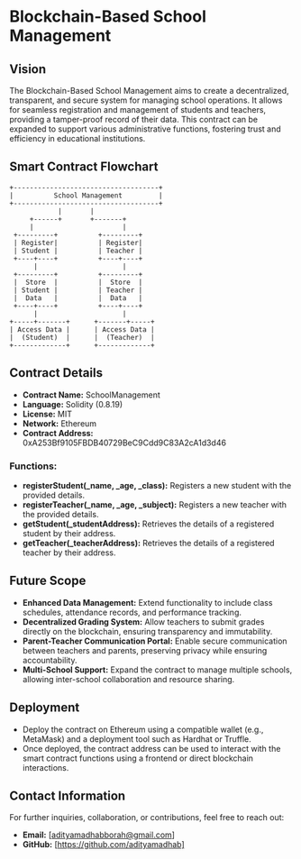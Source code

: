 # Blockchain-Based School Management

## Vision

The Blockchain-Based School Management aims to create a decentralized, transparent, and secure system for managing school operations. It allows for seamless registration and management of students and teachers, providing a tamper-proof record of their data. This contract can be expanded to support various administrative functions, fostering trust and efficiency in educational institutions.

## Smart Contract Flowchart

```plaintext
+------------------------------------+
|          School Management         |
+------------------------------------+
            |       |               
     +------+       +-------+       
     |                      |       
 +---------+          +---------+   
 | Register|          | Register|   
 | Student |          | Teacher |   
 +----+----+          +----+----+   
      |                     |       
 +---------+          +---------+   
 |  Store  |          |  Store  |   
 | Student |          | Teacher |   
 |  Data   |          |  Data   |   
 +----+----+          +----+----+   
      |                     |       
+-----+-------+      +-------+-----+
| Access Data |      | Access Data |
|  (Student)  |      |  (Teacher)  |
+-------------+      +-------------+
```

## Contract Details

- **Contract Name:** SchoolManagement
- **Language:** Solidity (0.8.19)
- **License:** MIT
- **Network:** Ethereum
- **Contract Address:** 0xA253Bf9105FBDB40729BeC9Cdd9C83A2cA1d3d46

### Functions:

- **registerStudent(_name, _age, _class):** Registers a new student with the provided details.
- **registerTeacher(_name, _age, _subject):** Registers a new teacher with the provided details.
- **getStudent(_studentAddress):** Retrieves the details of a registered student by their address.
- **getTeacher(_teacherAddress):** Retrieves the details of a registered teacher by their address.

## Future Scope

- **Enhanced Data Management:** Extend functionality to include class schedules, attendance records, and performance tracking.
- **Decentralized Grading System:** Allow teachers to submit grades directly on the blockchain, ensuring transparency and immutability.
- **Parent-Teacher Communication Portal:** Enable secure communication between teachers and parents, preserving privacy while ensuring accountability.
- **Multi-School Support:** Expand the contract to manage multiple schools, allowing inter-school collaboration and resource sharing.

## Deployment

- Deploy the contract on Ethereum using a compatible wallet (e.g., MetaMask) and a deployment tool such as Hardhat or Truffle.
- Once deployed, the contract address can be used to interact with the smart contract functions using a frontend or direct blockchain interactions.

## Contact Information

For further inquiries, collaboration, or contributions, feel free to reach out:

- **Email:** [adityamadhabborah@gmail.com]
- **GitHub:** [https://github.com/adityamadhab]


